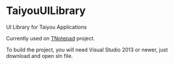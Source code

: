 # TaiyouUILibrary
 UI Library for Taiyou Applications


Currently used on [TNotepad](https://github.com/aragubas/tnotepad/) project.


To build the project, you will need Visual Studio 2013 or newer, just download and open sln file.
